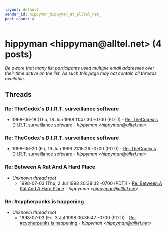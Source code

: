```yaml
---
layout: default
sender_id: hippyman_hippyman_at_alltel_net_
post_count: 4
---
```


# hippyman <hippyman<span>@</span>alltel.net> (4 posts)

_Be aware that many list participants used multiple email addresses over their time active on the list. As such this page may not contain all threads available._

## Threads

### Re: TheCodex's D.I.R.T. surveillance software
+ 1998-06-18 (Thu, 18 Jun 1998 11:47:30 -0700 (PDT)) - [Re: TheCodex's D.I.R.T. surveillance software](/archive/1998/06/f5b48af0f87f63325579974df447628ee722039e25600ba7a4321a3f7a6d7ef9) - _hippyman \<hippyman@alltel.net\>_

### Re: TheCodex's D.I.R.T. surveillance software
+ 1998-06-20 (Fri, 19 Jun 1998 21:16:26 -0700 (PDT)) - [Re: TheCodex's D.I.R.T. surveillance software](/archive/1998/06/89b1de07c693129d2e10ab7aace826e8f298cad8a7b451bc8211d10fbf9d4533) - _hippyman \<hippyman@alltel.net\>_

### Re: Between A Rat And A Hard Place
+ _Unknown thread root_
  + 1998-07-03 (Thu, 2 Jul 1998 20:38:32 -0700 (PDT)) - [Re: Between A Rat And A Hard Place](/archive/1998/07/aa951f4a79adb1141f7607a23464370148eae817eabc9b5e6e29b253516745c5) - _hippyman \<hippyman@alltel.net\>_

### Re: #cypherpunks is happening
+ _Unknown thread root_
  + 1998-07-03 (Fri, 3 Jul 1998 00:36:47 -0700 (PDT)) - [Re: #cypherpunks is happening](/archive/1998/07/a59d24549bdd8e1581f7f6f621da18dd5086a5bd6cb312c59eaecf306930a27c) - _hippyman \<hippyman@alltel.net\>_


